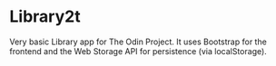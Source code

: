 # Library2t
Very basic Library app for The Odin Project.
It uses Bootstrap for the frontend and the Web Storage API for persistence (via localStorage).
